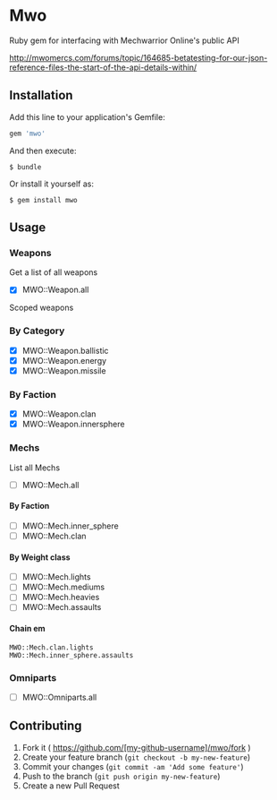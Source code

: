 # Mwo

Ruby gem for interfacing with Mechwarrior Online's public API

http://mwomercs.com/forums/topic/164685-betatesting-for-our-json-reference-files-the-start-of-the-api-details-within/

## Installation

Add this line to your application's Gemfile:

```ruby
gem 'mwo'
```

And then execute:

    $ bundle

Or install it yourself as:

    $ gem install mwo

## Usage

### Weapons

Get a list of all weapons

- [x] MWO::Weapon.all

Scoped weapons

### By Category

- [x] MWO::Weapon.ballistic
- [x] MWO::Weapon.energy
- [x] MWO::Weapon.missile

### By Faction

- [x] MWO::Weapon.clan
- [x] MWO::Weapon.innersphere

### Mechs

List all Mechs

- [ ] MWO::Mech.all

#### By Faction

- [ ] MWO::Mech.inner_sphere
- [ ] MWO::Mech.clan

#### By Weight class

- [ ] MWO::Mech.lights
- [ ] MWO::Mech.mediums
- [ ] MWO::Mech.heavies
- [ ] MWO::Mech.assaults

#### Chain em

    MWO::Mech.clan.lights
    MWO::Mech.inner_sphere.assaults

### Omniparts

- [ ] MWO::Omniparts.all

## Contributing

1. Fork it ( https://github.com/[my-github-username]/mwo/fork )
2. Create your feature branch (`git checkout -b my-new-feature`)
3. Commit your changes (`git commit -am 'Add some feature'`)
4. Push to the branch (`git push origin my-new-feature`)
5. Create a new Pull Request
